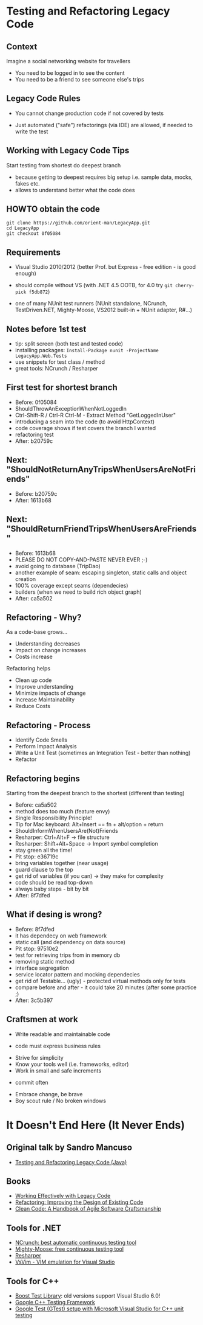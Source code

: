 # Testing and Refactoring Legacy Code

## Context

Imagine a social networking website for travellers

 * You need to be logged in to see the content
 * You need to be a friend to see someone else's trips

## Legacy Code Rules

 * You cannot change production code if not covered by tests
  - Just automated ("safe") refactorings (via IDE) are allowed,
    if needed to write the test

## Working with Legacy Code Tips

Start testing from shortest do deepest branch

 * because getting to deepest requires big setup i.e. sample data, mocks, fakes etc.
 * allows to understand better what the code does

## HOWTO obtain the code

    git clone https://github.com/orient-man/LegacyApp.git
    cd LegacyApp
    git checkout 0f05084

## Requirements

 * Visual Studio 2010/2012 (better Prof. but Express - free edition - is good enough)
  - should compile without VS (with .NET 4.5 OOTB, for 4.0 try  `git cherry-pick f5db872`)
 * one of many NUnit test runners (NUnit standalone, NCrunch, TestDriven.NET, Mighty-Moose,
   VS2012 built-in + NUnit adapter, R#...)

## Notes before 1st test

 * tip: split screen (both test and tested code)
 * installing packages: `Install-Package nunit -ProjectName LegacyApp.Web.Tests`
 * use snippets for test class / method
 * great tools: NCrunch / Resharper

## First test for shortest branch

 * Before: 0f05084
 * ShouldThrowAnExceptionWhenNotLoggedIn
 * Ctrl-Shift-R / Ctrl-R Ctrl-M - Extract Method "GetLoggedInUser"
 * introducing a seam into the code (to avoid HttpContext)
 * code coverage shows if test covers the branch I wanted
 * refactoring test
 * After: b20759c

## Next: "ShouldNotReturnAnyTripsWhenUsersAreNotFriends"

 * Before: b20759c
 * After: 1613b68

## Next: "ShouldReturnFriendTripsWhenUsersAreFriends"

 * Before: 1613b68
 * PLEASE DO NOT COPY-AND-PASTE NEVER EVER ;-)
 * avoid going to database (TripDao)
 * another example of seam: escaping singleton, static calls and object creation
 * 100% coverage except seams (dependecies)
 * builders (when we need to build rich object graph)
 * After: ca5a502

## Refactoring - Why?

As a code-base grows...

 * Understanding decreases
 * Impact on change increases
 * Costs increase

Refactoring helps

 * Clean up code
 * Improve understanding
 * Minimize impacts of change
 * Increase Maintainability
 * Reduce Costs

## Refactoring - Process

 * Identify Code Smells
 * Perform Impact Analysis
 * Write a Unit Test (sometimes an Integration Test - better than nothing)
 * Refactor

## Refactoring begins

Starting from the deepest branch to the shortest (different than testing)

 * Before: ca5a502
 * method does too much (feature envy)
 * Single Responsibility Principle!
 * Tip for Mac keyboard: Alt+Insert == fn + alt/option + return
 * ShouldInformWhenUsersAre(Not)Friends
 * Resharper: Ctrl+Alt+F -> file structure
 * Resharper: Shift+Alt+Space -> Import symbol completion
 * stay green all the time!
 * Pit stop: e36719c
 * bring variables together (near usage)
 * guard clause to the top
 * get rid of variables (if you can) -> they make for complexity
 * code should be read top-down
 * always baby steps - bit by bit
 * After: 8f7dfed

## What if desing is wrong?

 * Before: 8f7dfed
 * it has dependecy on web framework
 * static call (and dependency on data source)
 * Pit stop: 97510e2
 * test for retrieving trips from in memory db
 * removing static method
 * interface segregation
 * service locator pattern and mocking dependecies
 * get rid of Testable... (ugly) - protected virtual methods only for tests
 * compare before and after - it could take 20 minutes (after some practice ;)
 * After: 3c5b397

## Craftsmen at work

 * Write readable and maintainable code
  - code must express business rules
 * Strive for simplicity
 * Know your tools well (i.e. frameworks, editor)
 * Work in small and safe increments
  - commit often
 * Embrace change, be brave
 * Boy scout rule / No broken windows

# It Doesn't End Here (It Never Ends)

## Original talk by Sandro Mancuso

 * [Testing and Refactoring Legacy Code (Java)](http://www.youtube.com/watch?v=_NnElPO5BU0)

## Books

 * [Working Effectively with Legacy Code](http://www.amazon.com/Working-Effectively-Legacy-Michael-Feathers/dp/0131177052)
 * [Refactoring: Improving the Design of Existing Code](http://www.amazon.com/Refactoring-Improving-Design-Existing-Code/dp/0201485672/)
 * [Clean Code: A Handbook of Agile Software Craftsmanship](http://www.amazon.com/Clean-Code-Handbook-Software-Craftsmanship/dp/0132350882)

## Tools for .NET

 * [NCrunch: best automatic continuous testing tool](http://www.ncrunch.net/)
 * [Mighty-Moose: free continuous testing tool](http://continuoustests.com/)
 * [Resharper](http://www.jetbrains.com/resharper/)
 * [VsVim - VIM emulation for Visual Studio](http://visualstudiogallery.msdn.microsoft.com/59ca71b3-a4a3-46ca-8fe1-0e90e3f79329)

## Tools for C++

 * [Boost Test Library](http://www.boost.org/doc/libs/1_53_0/libs/test/doc/html/index.html): old versions support Visual Studio 6.0!
 * [Google C++ Testing Framework](https://code.google.com/p/googletest/)
 * [Google Test (GTest) setup with Microsoft Visual Studio for C++ unit testing](http://leefrancis.org/2010/11/17/google-test-gtest-setup-with-microsoft-visual-studio-2008-c/)

